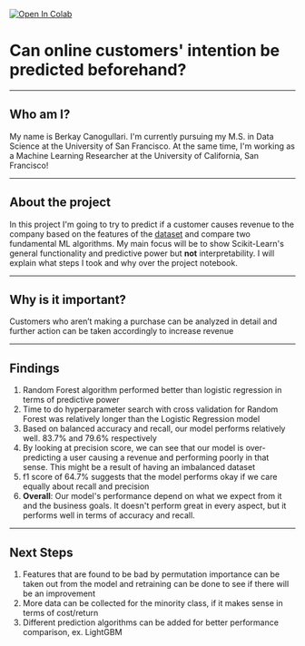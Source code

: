 [![Open In Colab](https://colab.research.google.com/assets/colab-badge.svg)](https://colab.research.google.com/github/berkaycanogullari/MSDS621_Proj/blob/main/project_notebook.ipynb)

# Can online customers' intention be predicted beforehand?
---

## Who am I?

My name is Berkay Canogullari. I'm currently pursuing my M.S. in Data Science at the University of San Francisco. At the same time, I'm working as a Machine Learning Researcher at the University of California, San Francisco!

---

## About the project

In this project I'm going to try to predict if a customer causes revenue to the company based on the features of the [dataset](https://archive.ics.uci.edu/ml/datasets/Online+Shoppers+Purchasing+Intention+Dataset#) and compare two fundamental ML algorithms. My main focus will be to show Scikit-Learn's general functionality and predictive power but **not** interpretability. I will explain what steps I took and why over the project notebook.

---

## Why is it important?

Customers who aren’t making a purchase can be analyzed in detail and further action can be taken accordingly to increase revenue

---

## Findings

1) Random Forest algorithm performed better than logistic regression in terms of predictive power
2) Time to do hyperparameter search with cross validation for Random Forest was relatively longer than the Logistic Regression model
3) Based on balanced accuracy and recall, our model performs relatively well. 83.7% and 79.6% respectively
4) By looking at precision score, we can see that our model is over-predicting a user causing a revenue and performing poorly in that sense. This might be a result of having an imbalanced dataset
5) f1 score of 64.7% suggests that the model performs okay if we care equally about recall and precision
6) **Overall**: Our model's performance depend on what we expect from it and the business goals. It doesn't perform great in every aspect, but it performs well in terms of accuracy and recall.

---

## Next Steps

1) Features that are found to be bad by permutation importance can be taken out from the model and retraining can be done to see if there will be an improvement
2) More data can be collected for the minority class, if it makes sense in terms of cost/return
3) Different prediction algorithms can be added for better performance comparison, ex. LightGBM
